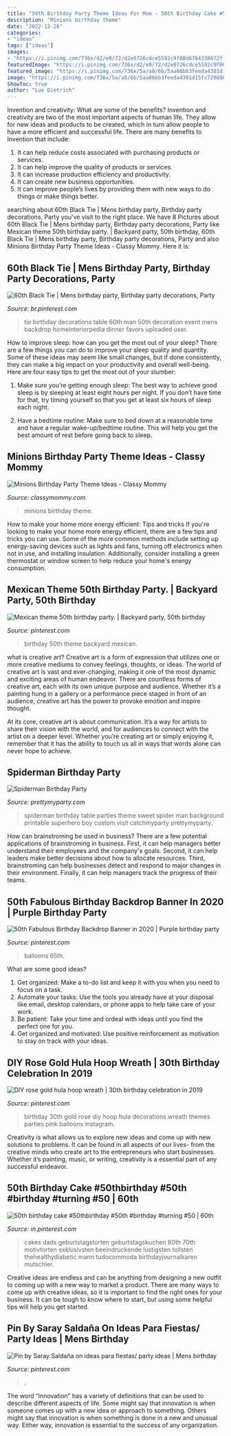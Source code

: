 ```yaml
---
title: "50th Birthday Party Theme Ideas For Mom - 50th Birthday Cake #50thbirthday #50th #birthday #turning #50"
description: "Minions birthday theme"
date: "2022-12-26"
categories:
- "ideas"
tags: ["ideas"]
images:
- "https://i.pinimg.com/736x/d2/e0/72/d2e0726cdce5592c9f00d6764338072f.jpg?b=t"
featuredImage: "https://i.pinimg.com/736x/d2/e0/72/d2e0726cdce5592c9f00d6764338072f.jpg?b=t"
featured_image: "https://i.pinimg.com/736x/5a/a8/6b/5aa86bb3feeda4381d15fc7298861641.jpg"
image: "https://i.pinimg.com/736x/5a/a8/6b/5aa86bb3feeda4381d15fc7298861641.jpg"
ShowToc: true
author: "Lue Dietrich"
---
```



Invention and creativity: What are some of the benefits?
Invention and creativity are two of the most important aspects of human life. They allow for new ideas and products to be created, which in turn allow people to have a more efficient and successful life. There are many benefits to Invention that include: 
1. It can help reduce costs associated with purchasing products or services. 
2. It can help improve the quality of products or services. 
3. It can increase production efficiency and productivity. 
4. It can create new business opportunities. 
5. It can improve people’s lives by providing them with new ways to do things or make things better.

	

		
searching about 60th Black Tie | Mens birthday party, Birthday party decorations, Party you've visit to the right place. We have 8 Pictures about 60th Black Tie | Mens birthday party, Birthday party decorations, Party like Mexican theme 50th birthday party. | Backyard party, 50th birthday, 60th Black Tie | Mens birthday party, Birthday party decorations, Party and also Minions Birthday Party Theme Ideas - Classy Mommy. Here it is:
		
    
## 60th Black Tie | Mens Birthday Party, Birthday Party Decorations, Party

<img loading=lazy src="https://i.pinimg.com/736x/d4/de/31/d4de3135a08d80003fde36e2a599856e.jpg" onerror="this.onerror=null;this.src='https://tse2.mm.bing.net/th?id=OIP.kYfTu6MhktbIS2Wj5J7r5wHaJl&amp;pid=15.1';" alt="60th Black Tie | Mens birthday party, Birthday party decorations, Party">

_Source: br.pinterest.com_

>tie birthday decorations table 60th man 50th decoration event mens backdrop homeinteriorpedia dinner favors uploaded user. 

	

How to improve sleep: how can you get the most out of your sleep?
There are a few things you can do to improve your sleep quality and quantity. Some of these ideas may seem like small changes, but if done consistently, they can make a big impact on your productivity and overall well-being. Here are four easy tips to get the most out of your slumber: 
1. Make sure you’re getting enough sleep: The best way to achieve good sleep is by sleeping at least eight hours per night. If you don’t have time for that, try timing yourself so that you get at least six hours of sleep each night. 

2. Have a bedtime routine: Make sure to bed down at a reasonable time and have a regular wake-up/bedtime routine. This will help you get the best amount of rest before going back to sleep. 


    
## Minions Birthday Party Theme Ideas - Classy Mommy

<img loading=lazy src="http://classymommy.com/wp-content/uploads/2015/08/IMG_0338.jpg" onerror="this.onerror=null;this.src='https://tse4.mm.bing.net/th?id=OIP.h1rVCe32MWrHIlG6QhjfZgHaFj&amp;pid=15.1';" alt="Minions Birthday Party Theme Ideas - Classy Mommy">

_Source: classymommy.com_

>minions birthday theme. 

	

How to make your home more energy efficient: Tips and tricks
If you're looking to make your home more energy efficient, there are a few tips and tricks you can use. Some of the more common methods include setting up energy-saving devices such as lights and fans, turning off electronics when not in use, and installing insulation. Additionally, consider installing a green thermostat or window screen to help reduce your home's energy consumption.

    
## Mexican Theme 50th Birthday Party. | Backyard Party, 50th Birthday

<img loading=lazy src="https://i.pinimg.com/736x/76/7e/0e/767e0e64f9cdc1cba02e48c23e0d48b2--yard-party-th-birthday-party.jpg" onerror="this.onerror=null;this.src='https://tse3.mm.bing.net/th?id=OIP.DiRkvYg7e1gDzjMzB68--QHaJ3&amp;pid=15.1';" alt="Mexican theme 50th birthday party. | Backyard party, 50th birthday">

_Source: pinterest.com_

>birthday 50th theme backyard mexican. 

	

what is creative art?
Creative art is a form of expression that utilizes one or more creative mediums to convey feelings, thoughts, or ideas. The world of creative art is vast and ever-changing, making it one of the most dynamic and exciting areas of human endeavor.
There are countless forms of creative art, each with its own unique purpose and audience. Whether it’s a painting hung in a gallery or a performance piece staged in front of an audience, creative art has the power to provoke emotion and inspire thought.

At its core, creative art is about communication. It’s a way for artists to share their vision with the world, and for audiences to connect with the artist on a deeper level. Whether you’re creating art or simply enjoying it, remember that it has the ability to touch us all in ways that words alone can never hope to achieve.

    
## Spiderman Birthday Party

<img loading=lazy src="https://www.prettymyparty.com/wp-content/uploads/2016/11/Spiderman-Background.jpg" onerror="this.onerror=null;this.src='https://tse2.mm.bing.net/th?id=OIP.iAjm8EEnAeVbbEG__8lEgwHaLH&amp;pid=15.1';" alt="Spiderman Birthday Party">

_Source: prettymyparty.com_

>spiderman birthday table parties theme sweet spider man background printable superhero boy custom visit catchmyparty prettymyparty. 

	

How can brainstroming be used in business?
There are a few potential applications of brainstroming in business. First, it can help managers better understand their employees and the company's goals. Second, it can help leaders make better decisions about how to allocate resources. Third, brainstroming can help businesses detect and respond to major changes in their environment. Finally, it can help managers track the progress of their teams.

    
## 50th Fabulous Birthday Backdrop Banner In 2020 | Purple Birthday Party

<img loading=lazy src="https://i.pinimg.com/736x/01/b5/b5/01b5b5669882245c928987a72af57836.jpg" onerror="this.onerror=null;this.src='https://tse2.mm.bing.net/th?id=OIP.0nxuvH0VXKpfualicTdXpgHaJ4&amp;pid=15.1';" alt="50th Fabulous Birthday Backdrop Banner in 2020 | Purple birthday party">

_Source: pinterest.com_

>balloons 65th. 

	

What are some good ideas?
1. Get organized: Make a to-do list and keep it with you when you need to focus on a task.
2. Automate your tasks: Use the tools you already have at your disposal like email, desktop calendars, or phone apps to help take care of your work.
3. Be patient: Take your time and ordeal with ideas until you find the perfect one for you.
4. Get organized and motivated: Use positive reinforcement as motivation to stay on track with your ideas.

    
## DIY Rose Gold Hula Hoop Wreath | 30th Birthday Celebration In 2019

<img loading=lazy src="https://i.pinimg.com/736x/d2/e0/72/d2e0726cdce5592c9f00d6764338072f.jpg?b=t" onerror="this.onerror=null;this.src='https://tse2.mm.bing.net/th?id=OIP.t8OAo635Az9DO7UdiSIpyQHaNL&amp;pid=15.1';" alt="DIY rose gold hula hoop wreath | 30th birthday celebration in 2019">

_Source: pinterest.com_

>birthday 30th gold rose diy hoop hula decorations wreath themes parties pink balloons instagram. 

	

Creativity is what allows us to explore new ideas and come up with new solutions to problems. It can be found in all aspects of our lives- from the creative minds who create art to the entrepreneurs who start businesses. Whether it’s painting, music, or writing, creativity is a essential part of any successful endeavor.

    
## 50th Birthday Cake #50thbirthday #50th #birthday #turning #50 | 60th

<img loading=lazy src="https://i.pinimg.com/736x/5a/a8/6b/5aa86bb3feeda4381d15fc7298861641.jpg" onerror="this.onerror=null;this.src='https://tse4.mm.bing.net/th?id=OIP.GibEE9pD0HwRf7-btpn-pwHaKB&amp;pid=15.1';" alt="50th birthday cake #50thbirthday #50th #birthday #turning #50 | 60th">

_Source: in.pinterest.com_

>cakes dads geburtstagstorten geburtstagskuchen 80th 70th motivtorten exklusivsten beeindruckende lustigsten tollsten thehealthydiabetic mann tudocommoda birthdayjournalkaren mutschler. 

	

Creative ideas are endless and can be anything from designing a new outfit to coming up with a new way to market a product. There are many ways to come up with creative ideas, so it is important to find the right ones for your business. It can be tough to know where to start, but using some helpful tips will help you get started.

    
## Pin By Saray Saldaña On Ideas Para Fiestas/ Party Ideas | Mens Birthday

<img loading=lazy src="https://i.pinimg.com/736x/8f/73/d9/8f73d93f9413fd7c2d367bea65cd87e6--dad-birthday--years-birthday-men.jpg" onerror="this.onerror=null;this.src='https://tse4.mm.bing.net/th?id=OIP.47aCys8ys5HshMmbkB14zwHaJ6&amp;pid=15.1';" alt="Pin by Saray Saldaña on ideas para fiestas/ party ideas | Mens birthday">

_Source: pinterest.com_

>. 

	

The word “innovation” has a variety of definitions that can be used to describe different aspects of life. Some might say that innovation is when someone comes up with a new idea or approach to something. Others might say that innovation is when something is done in a new and unusual way. Either way, innovation is essential to the success of any organization.

